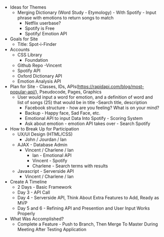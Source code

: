- Ideas for Themes
    - Merging Dictionary (Word Study - Etymology) - With Spotify - Input phrase with emotions to return songs to match
        - Netflix userbase?
        - Spotify is Free
        - Spotify/ Emotion API
- Goals for Site
    - Title: Spot-i-Finder
- Accounts
    - CSS Library
        - Foundation
    - Github Repo
        -Vincent
    - Spotify API
    - Oxford Dictionary API
    - Emotion Analysis API
- Plan for Site - Classes, IDs, APIs(https://rapidapi.com/blog/most-popular-api/), Pseudocode, Pages, Graphics
    - User would input a word for emotion, and a definition of word and list of songs (25) that would be in title
        -Search title, description
        - Facebook structure - how are you feeling?  What is on your mind?
        - Backup - Happy face, Sad Face, etc. 
        - Emotional API to input Data Into Spotify - Scoring System
        - Ask about emotion - emotion API takes over - Search Spotify  
- How to Break Up for Participation
    - UX/UI Design (HTML/CSS)
        - John / Jourdan / Ian
    - AJAX - Database Admin
        -  Vincent / Charlene / Ian
            - Ian - Emotional API 
            - Vincent - Spotify
            - Charlene - Search terms with results
    - Javascript - Serverside API
        -   Vincent / Charlene / Ian
- Create A Timeline
    - 2 Days - Basic Framework
    - Day 3 - API Call
    - Day 4 - Serverside API, Think About Extra Features to Add, Ready as MVP
    - Day 5 and 6 - Refining API and Presention and User Input Works Properly
- What Was Accomplished?
    - Complete a Feature - Push to Branch, Then Merge To Master During Meeting After Testing Application